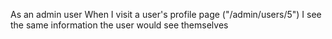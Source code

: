 As an admin user
When I visit a user's profile page ("/admin/users/5")
I see the same information the user would see themselves